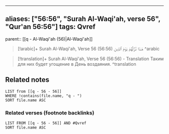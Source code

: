 
---
aliases: ["56:56", "Surah Al-Waqi'ah, verse 56", "Qur'an 56:56"]
tags: Qvref
---

parent:: [[q - Al-Waqi'ah (56)|Al-Waqi'ah]]

> [!arabic]+ Surah Al-Waqi'ah, Verse 56 (56:56)
> <span class="quran-arabic">هَـٰذَا نُزُلُهُمْ يَوْمَ ٱلدِّينِ</span>
^arabic

> [!translation]+ Surah Al-Waqi'ah, Verse 56 (56:56) - Translation
> Таким для них будет угощение в День воздаяния.
^translation



## Related notes
```dataview
LIST from [[q - 56 - 56]]
WHERE !contains(file.name, "q - ")
SORT file.name ASC
```

### Related verses (footnote backlinks)
```dataview
LIST FROM [[q - 56 - 56]] AND #Qvref
SORT file.name ASC
```

